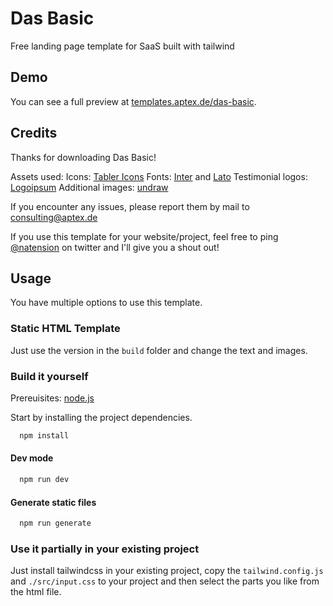 # Das Basic
Free landing page template for SaaS built with tailwind

## Demo
You can see a full preview at [templates.aptex.de/das-basic](https://templates.aptex.de/das-basic).

## Credits
Thanks for downloading Das Basic!

Assets used:
Icons: [Tabler Icons](https://tablericons.com/)
Fonts: [Inter](https://rsms.me/inter/) and [Lato](https://fonts.google.com/specimen/Lato)
Testimonial logos: [Logoipsum](https://logoipsum.com)
Additional images: [undraw](https://undraw.co/)

If you encounter any issues, please report them by mail to consulting@aptex.de

If you use this template for your website/project, feel free to ping [@natension](https://twitter.com/natension) on twitter and I'll give you a shout out!

## Usage

You have multiple options to use this template.

### Static HTML Template

Just use the version in the `build` folder and change the text and images.

### Build it yourself

Prereuisites: [node.js](https://nodejs.org/)

Start by installing the project dependencies.

```bash
  npm install
```

#### Dev mode

```bash
  npm run dev
```

#### Generate static files

```bash
  npm run generate
```


### Use it partially in your existing project

Just install tailwindcss in your existing project, copy the `tailwind.config.js` and `./src/input.css` to your project and then select the parts you like from the html file.